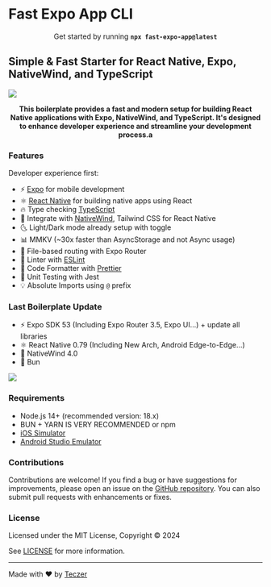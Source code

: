 # Fast Expo App CLI

<p align="center">
  Get started by running <b><code>npx fast-expo-app@latest</code></b>
</p>

## Simple & Fast Starter for React Native, Expo, NativeWind, and TypeScript

![](https://res.cloudinary.com/dw3mwclgk/image/upload/v1721761113/React_Native_Boilerplate_1_ekixp3.png)
<p align="center">
<b>
This boilerplate provides a fast and modern setup for building React Native applications with Expo, NativeWind, and TypeScript. It's designed to enhance developer experience and streamline your development process.a
</b>
</p>

### Features

Developer experience first:

- ⚡ [Expo](https://expo.dev) for mobile development
- ⚛️ [React Native](https://reactnative.dev) for building native apps using React
- 🔥 Type checking [TypeScript](https://www.typescriptlang.org)
- 💎 Integrate with [NativeWind](https://www.nativewind.dev), Tailwind CSS for React Native
- 🌜 Light/Dark mode already setup with toggle
- 📊 MMKV (~30x faster than AsyncStorage and not Async usage)
- 📁 File-based routing with Expo Router
- 📏 Linter with [ESLint](https://eslint.org)
- 💖 Code Formatter with [Prettier](https://prettier.io)
- 🤡 Unit Testing with Jest
- 💡 Absolute Imports using `@` prefix

### Last Boilerplate Update

- ⚡ Expo SDK 53 (Including Expo Router 3.5, Expo UI...) + update all libraries
- ⚛️ React Native 0.79 (Including New Arch, Android Edge-to-Edge...)
- 💎 NativeWind 4.0
- 🥟 Bun

![](https://res.cloudinary.com/dw3mwclgk/image/upload/v1748011077/UPDATE.png)

### Requirements

- Node.js 14+ (recommended version: 18.x)
- BUN + YARN IS VERY RECOMMENDED or npm
- [iOS Simulator](https://docs.expo.dev/workflow/ios-simulator/)
- [Android Studio Emulator](https://docs.expo.dev/workflow/android-studio-emulator/)

### Contributions

Contributions are welcome! If you find a bug or have suggestions for improvements, please open an issue on the [GitHub repository](https://github.com/Teczer/expo-react-native-nativewind-typescript-boilerplate/issues). You can also submit pull requests with enhancements or fixes.

### License

Licensed under the MIT License, Copyright © 2024

See [LICENSE](LICENSE) for more information.

---

Made with ♥ by [Teczer](https://mehdihattou.com/)
